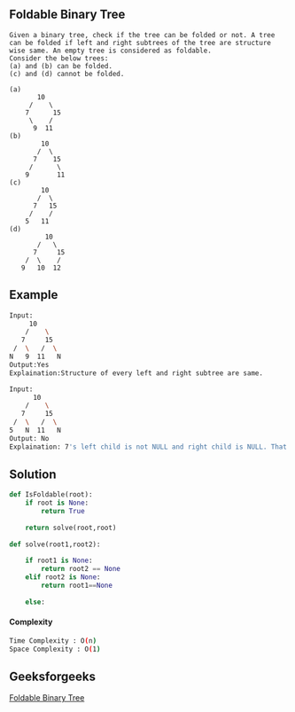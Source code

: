 ## Foldable Binary Tree

```
Given a binary tree, check if the tree can be folded or not. A tree can be folded if left and right subtrees of the tree are structure wise same. An empty tree is considered as foldable.
Consider the below trees:
(a) and (b) can be folded.
(c) and (d) cannot be folded.

(a)
       10
     /    \
    7      15
     \    /
      9  11
(b)
        10
       /  \
      7    15
     /      \
    9       11
(c)
        10
       /  \
      7   15
     /    /
    5   11
(d)
         10
       /   \
      7     15
    /  \    /
   9   10  12
```




## Example 
```bash
Input:
     10
    /    \
   7     15
 /  \   /  \
N   9  11   N
Output:Yes
Explaination:Structure of every left and right subtree are same. 

Input:
      10
    /    \
   7     15
 /  \   /  \
5   N  11   N
Output: No
Explaination: 7's left child is not NULL and right child is NULL. That's why the tree is not foldable. 

```
## Solution 

```python
def IsFoldable(root):
    if root is None:
        return True
        
    return solve(root,root)
    
def solve(root1,root2):
    
    if root1 is None:
        return root2 == None
    elif root2 is None:
        return root1==None
        
    else:
```
#### Complexity
```bash
Time Complexity : O(n)
Space Complexity : O(1)

```

## Geeksforgeeks
[Foldable Binary Tree](https://practice.geeksforgeeks.org/problems/foldable-binary-tree/1)
